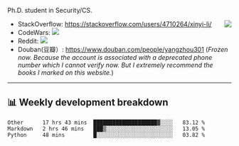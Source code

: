 Ph.D. student in Security/CS.

<img align="right" src="https://github-readme-stats.vercel.app/api?username=li-xin-yi&count_private=true&show_icons=true&hide_title=true&theme=tokyonight" />

- StackOverflow: https://stackoverflow.com/users/4710264/xinyi-li/
- CodeWars: [![](https://www.codewars.com/users/xy-li/badges/micro)](https://www.codewars.com/users/xy-li/)
- Reddit: [![](https://img.shields.io/reddit/user-karma/combined/xy-li?style=social)](https://www.reddit.com/user/xy-li/)
- Douban(豆瓣）: https://www.douban.com/people/yangzhou301  (*Frozen now. Because the account is associated with a deprecated phone number which I cannot verify now. But I extremely recommend the books I marked on this website.*)

---

## 📊 Weekly development breakdown

<!--START_SECTION:waka-->
```text
Other      17 hrs 43 mins  ████████████████████▓░░░░   83.12 % 
Markdown   2 hrs 46 mins   ███▒░░░░░░░░░░░░░░░░░░░░░   13.05 % 
Python     48 mins         █░░░░░░░░░░░░░░░░░░░░░░░░   03.82 % 
```
<!--END_SECTION:waka-->
